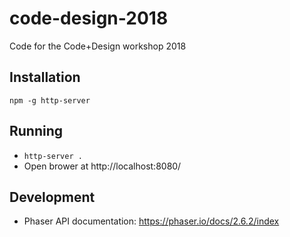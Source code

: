 # code-design-2018
Code for the Code+Design workshop 2018

## Installation

`npm -g http-server`

## Running

* `http-server .`
* Open brower at http://localhost:8080/

## Development

* Phaser API documentation: https://phaser.io/docs/2.6.2/index
